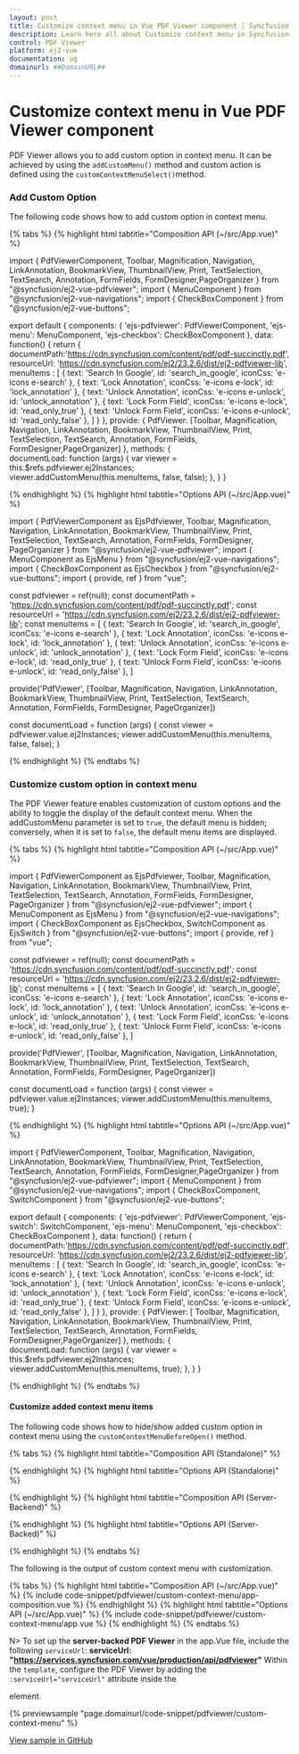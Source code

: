 ```yaml
---
layout: post
title: Customize context menu in Vue PDF Viewer component | Syncfusion
description: Learn here all about Customize context menu in Syncfusion Vue PDF Viewer component of Syncfusion Essential JS 2 and more.
control: PDF Viewer
platform: ej2-vue
documentation: ug
domainurl: ##DomainURL##
---
```


# Customize context menu in Vue PDF Viewer component

PDF Viewer allows you to add custom option in context menu. It can be achieved by using the `addCustomMenu()` method and custom action is defined using the `customContextMenuSelect()`method.

### Add Custom Option

The following code shows how to add custom option in context menu.

{% tabs %}
{% highlight html tabtitle="Composition API (~/src/App.vue)" %}

import { PdfViewerComponent, Toolbar, Magnification, Navigation, LinkAnnotation, BookmarkView, ThumbnailView, Print, 
         TextSelection, TextSearch, Annotation, FormFields, FormDesigner,PageOrganizer } from "@syncfusion/ej2-vue-pdfviewer";
import { MenuComponent } from "@syncfusion/ej2-vue-navigations";
import { CheckBoxComponent } from "@syncfusion/ej2-vue-buttons";

export default {
    components: {
        'ejs-pdfviewer': PdfViewerComponent,
        'ejs-menu': MenuComponent,
        'ejs-checkbox': CheckBoxComponent 
    },
    data: function() {
        return {
			documentPath:'https://cdn.syncfusion.com/content/pdf/pdf-succinctly.pdf',
            resourceUrl: 'https://cdn.syncfusion.com/ej2/23.2.6/dist/ej2-pdfviewer-lib',
            menuItems : [
            {
                text: 'Search In Google',
                id: 'search_in_google',
                iconCss: 'e-icons e-search'
            },
            {
                text: 'Lock Annotation',
                iconCss: 'e-icons e-lock',
                id: 'lock_annotation'
            },
            {
                text: 'Unlock Annotation',
                iconCss: 'e-icons e-unlock',
                id: 'unlock_annotation'
            },
            {
                text: 'Lock Form Field',
                iconCss: 'e-icons e-lock',
                id: 'read_only_true'
            },
            {
                text: 'Unlock Form Field',
                iconCss: 'e-icons e-unlock',
                id: 'read_only_false'
            },
        ]
        }
    },
	provide: {
      PdfViewer: [Toolbar, Magnification, Navigation, LinkAnnotation, BookmarkView, ThumbnailView, Print, TextSelection, TextSearch, Annotation, FormFields, FormDesigner,PageOrganizer]
    },
    methods: {     
    documentLoad: function (args) {
        var viewer = this.$refs.pdfviewer.ej2Instances;       
        viewer.addCustomMenu(this.menuItems, false, false);
    },
  }
}

{% endhighlight %}
{% highlight html tabtitle="Options API (~/src/App.vue)" %}


import {
  PdfViewerComponent as EjsPdfviewer, Toolbar, Magnification, Navigation, LinkAnnotation, BookmarkView, ThumbnailView, Print,
  TextSelection, TextSearch, Annotation, FormFields, FormDesigner, PageOrganizer
} from "@syncfusion/ej2-vue-pdfviewer";
import { MenuComponent as EjsMenu } from "@syncfusion/ej2-vue-navigations";
import { CheckBoxComponent as EjsCheckbox } from "@syncfusion/ej2-vue-buttons";
import { provide, ref } from "vue";

const pdfviewer = ref(null);
const documentPath = 'https://cdn.syncfusion.com/content/pdf/pdf-succinctly.pdf';
const resourceUrl = 'https://cdn.syncfusion.com/ej2/23.2.6/dist/ej2-pdfviewer-lib';
const menuItems = [
  {
    text: 'Search In Google',
    id: 'search_in_google',
    iconCss: 'e-icons e-search'
  },
  {
    text: 'Lock Annotation',
    iconCss: 'e-icons e-lock',
    id: 'lock_annotation'
  },
  {
    text: 'Unlock Annotation',
    iconCss: 'e-icons e-unlock',
    id: 'unlock_annotation'
  },
  {
    text: 'Lock Form Field',
    iconCss: 'e-icons e-lock',
    id: 'read_only_true'
  },
  {
    text: 'Unlock Form Field',
    iconCss: 'e-icons e-unlock',
    id: 'read_only_false'
  },
]

provide('PdfViewer', [Toolbar, Magnification, Navigation, LinkAnnotation, BookmarkView, ThumbnailView, Print, TextSelection, TextSearch, Annotation, FormFields, FormDesigner, PageOrganizer])

const documentLoad = function (args) {
  const viewer = pdfviewer.value.ej2Instances;
  viewer.addCustomMenu(this.menuItems, false, false);
}

{% endhighlight %}
{% endtabs %}

### Customize custom option in context menu

The PDF Viewer feature enables customization of custom options and the ability to toggle the display of the default context menu. When the addCustomMenu parameter is set to `true`, the default menu is hidden; conversely, when it is set to `false`, the default menu items are displayed.

{% tabs %}
{% highlight html tabtitle="Composition API (~/src/App.vue)" %}


import {
  PdfViewerComponent as EjsPdfviewer, Toolbar, Magnification, Navigation, LinkAnnotation, BookmarkView, ThumbnailView, Print,
  TextSelection, TextSearch, Annotation, FormFields, FormDesigner, PageOrganizer
} from "@syncfusion/ej2-vue-pdfviewer";
import { MenuComponent as EjsMenu } from "@syncfusion/ej2-vue-navigations";
import { CheckBoxComponent as EjsCheckbox, SwitchComponent as EjsSwitch } from "@syncfusion/ej2-vue-buttons";
import { provide, ref } from "vue";

const pdfviewer = ref(null);
const documentPath = 'https://cdn.syncfusion.com/content/pdf/pdf-succinctly.pdf';
const resourceUrl = 'https://cdn.syncfusion.com/ej2/23.2.6/dist/ej2-pdfviewer-lib';
const menuItems = [
  {
    text: 'Search In Google',
    id: 'search_in_google',
    iconCss: 'e-icons e-search'
  },
  {
    text: 'Lock Annotation',
    iconCss: 'e-icons e-lock',
    id: 'lock_annotation'
  },
  {
    text: 'Unlock Annotation',
    iconCss: 'e-icons e-unlock',
    id: 'unlock_annotation'
  },
  {
    text: 'Lock Form Field',
    iconCss: 'e-icons e-lock',
    id: 'read_only_true'
  },
  {
    text: 'Unlock Form Field',
    iconCss: 'e-icons e-unlock',
    id: 'read_only_false'
  },
]


provide('PdfViewer', [Toolbar, Magnification, Navigation, LinkAnnotation, BookmarkView, ThumbnailView,
  Print, TextSelection, TextSearch, Annotation, FormFields, FormDesigner, PageOrganizer])

const documentLoad = function (args) {
  const viewer = pdfviewer.value.ej2Instances;
  viewer.addCustomMenu(this.menuItems, true);
}

{% endhighlight %}
{% highlight html tabtitle="Options API (~/src/App.vue)" %}

import { PdfViewerComponent, Toolbar, Magnification, Navigation, LinkAnnotation, BookmarkView, ThumbnailView, Print, 
         TextSelection, TextSearch, Annotation, FormFields, FormDesigner,PageOrganizer } from "@syncfusion/ej2-vue-pdfviewer";
import { MenuComponent } from "@syncfusion/ej2-vue-navigations";
import { CheckBoxComponent, SwitchComponent } from "@syncfusion/ej2-vue-buttons";

export default {
    components: {
        'ejs-pdfviewer': PdfViewerComponent,
        'ejs-switch': SwitchComponent,
        'ejs-menu': MenuComponent,
        'ejs-checkbox': CheckBoxComponent 
    },
    data: function() {
        return {
			documentPath:'https://cdn.syncfusion.com/content/pdf/pdf-succinctly.pdf',
            resourceUrl: 'https://cdn.syncfusion.com/ej2/23.2.6/dist/ej2-pdfviewer-lib',
            menuItems : [
            {
                text: 'Search In Google',
                id: 'search_in_google',
                iconCss: 'e-icons e-search'
            },
            {
                text: 'Lock Annotation',
                iconCss: 'e-icons e-lock',
                id: 'lock_annotation'
            },
            {
                text: 'Unlock Annotation',
                iconCss: 'e-icons e-unlock',
                id: 'unlock_annotation'
            },
            {
                text: 'Lock Form Field',
                iconCss: 'e-icons e-lock',
                id: 'read_only_true'
            },
            {
                text: 'Unlock Form Field',
                iconCss: 'e-icons e-unlock',
                id: 'read_only_false'
            },
        ]
        }
    },
	provide: {
      PdfViewer: [ Toolbar, Magnification, Navigation, LinkAnnotation, BookmarkView, ThumbnailView, 
                   Print, TextSelection, TextSearch, Annotation, FormFields, FormDesigner,PageOrganizer]
    },
    methods: {     
    documentLoad: function (args) {
        var viewer = this.$refs.pdfviewer.ej2Instances;       
        viewer.addCustomMenu(this.menuItems, true);
    },
  }
}

{% endhighlight %}
{% endtabs %}

#### Customize added context menu items

The following code shows how to hide/show added custom option in context menu using the `customContextMenuBeforeOpen()` method.

{% tabs %}
{% highlight html tabtitle="Composition API (Standalone)" %}

{% endhighlight %}
{% highlight html tabtitle="Options API (Standalone)" %}

<template>
  <div id="app">
    <ul>
      <ejs-checkbox label='Hide Default Context Menu' id="enable" @change="contextmenuHelper"
        checked="false"></ejs-checkbox>
      <ejs-checkbox label='Add Custom option at bottom' id="position" @change="contextmenuHelper"
        checked="false"></ejs-checkbox>
    </ul>
    <ejs-pdfviewer id="pdfViewer" ref="pdfviewer" :resourceUrl="resourceUrl" :documentPath="documentPath"
      :documentLoad="documentLoad" :customContextMenuBeforeOpen="customContextMenuBeforeOpen"
      :customContextMenuSelect="customContextMenuSelect">
    </ejs-pdfviewer>
  </div>
</template>

<script>
import { PdfViewerComponent, Toolbar, Magnification, Navigation, LinkAnnotation, BookmarkView, ThumbnailView, Print, TextSelection, TextSearch, Annotation, FormFields, FormDesigner, PageOrganizer } from "@syncfusion/ej2-vue-pdfviewer";
import { MenuComponent } from "@syncfusion/ej2-vue-navigations";
import { CheckBoxComponent } from "@syncfusion/ej2-vue-buttons";

export default {
  name: "App",
  components: {
    'ejs-pdfviewer': PdfViewerComponent,
    'ejs-menu': MenuComponent,
    'ejs-checkbox': CheckBoxComponent
  },
  data: function () {
    return {
      documentPath: 'https://cdn.syncfusion.com/content/pdf/pdf-succinctly.pdf',
      resourceUrl: 'https://cdn.syncfusion.com/ej2/23.2.6/dist/ej2-pdfviewer-lib',
      menuItems: [
        {
          text: 'Search In Google',
          id: 'search_in_google',
          iconCss: 'e-icons e-search'
        },
        {
          text: 'Lock Annotation',
          iconCss: 'e-icons e-lock',
          id: 'lock_annotation'
        },
        {
          text: 'Unlock Annotation',
          iconCss: 'e-icons e-unlock',
          id: 'unlock_annotation'
        },
        {
          text: 'Lock Form Field',
          iconCss: 'e-icons e-lock',
          id: 'read_only_true'
        },
        {
          text: 'Unlock Form Field',
          iconCss: 'e-icons e-unlock',
          id: 'read_only_false'
        },
      ]
    }
  },
  provide: {
    PdfViewer: [Toolbar, Magnification, Navigation, LinkAnnotation, BookmarkView, ThumbnailView, Print,
      TextSelection, TextSearch, Annotation, FormFields, FormDesigner, PageOrganizer]
  },
  methods: {
    documentLoad: function (args) {
      let viewer = this.$refs.pdfviewer.ej2Instances;
      viewer.addCustomMenu(this.menuItems, false, false);
    },
    customContextMenuSelect: function (args) {
      let viewer = this.$refs.pdfviewer.ej2Instances;
      switch (args.id) {
        case 'search_in_google':
          for (let i = 0; i < viewer.textSelectionModule.selectionRangeArray.length; i++) {
            let content = viewer.textSelectionModule.selectionRangeArray[i].textContent;
            if ((viewer.textSelectionModule.isTextSelection) && (/\S/.test(content))) {
              window.open('http://google.com/search?q=' + content);
            }
          }
          break;
        case 'lock_annotation':
          this.lockAnnotations(args);
          break;
        case 'unlock_annotation':
          this.unlockAnnotations(args);
          break;
        case 'read_only_true':
          this.setReadOnlyTrue(args);
          break;
        case 'read_only_false':
          this.setReadOnlyFalse(args);
          break;
        default:
          break;
      }
    },

    customContextMenuBeforeOpen: function (args) {
      let viewer = this.$refs.pdfviewer.ej2Instances;
      for (let i = 0; i < args.ids.length; i++) {
        let search = document.getElementById(args.ids[i]);
        if (search) {
          search.style.display = 'none';
          if (args.ids[i] === 'search_in_google' && (viewer.textSelectionModule) && viewer.textSelectionModule.isTextSelection) {
            search.style.display = 'block';
          } else if (args.ids[i] === "lock_annotation" || args.ids[i] === "unlock_annotation") {
            let isLockOption = args.ids[i] === "lock_annotation";
            for (let j = 0; j < viewer.selectedItems.annotations.length; j++) {
              let selectedAnnotation = viewer.selectedItems.annotations[j];
              if (selectedAnnotation && selectedAnnotation.annotationSettings) {
                let shouldDisplay = (isLockOption && !selectedAnnotation.annotationSettings.isLock) ||
                  (!isLockOption && selectedAnnotation.annotationSettings.isLock);
                search.style.display = shouldDisplay ? 'block' : 'none';
              }
            }
          } else if ((args.ids[i] === "read_only_true" || args.ids[i] === "read_only_false") && viewer.selectedItems.formFields.length !== 0) {
            let isReadOnlyOption = args.ids[i] === "read_only_true";
            for (let j = 0; j < viewer.selectedItems.formFields.length; j++) {
              let selectedFormFields = viewer.selectedItems.formFields[j];
              if (selectedFormFields) {
                let selectedFormField = viewer.selectedItems.formFields[j].isReadonly;
                let displayMenu = (isReadOnlyOption && !selectedFormField) || (!isReadOnlyOption && selectedFormField);
                search.style.display = displayMenu ? 'block' : 'none';
              }
            }
          } else if (args.ids[i] === 'formfield properties' && viewer.selectedItems.formFields.length !== 0) {
            search.style.display = 'block';
          }
        }
      }
    },

    lockAnnotations: function (args) {
      let viewer = this.$refs.pdfviewer.ej2Instances;
      for (let i = 0; i < viewer.annotationCollection.length; i++) {
        if (viewer.annotationCollection[i].uniqueKey === viewer.selectedItems.annotations[0].id) {
          viewer.annotationCollection[i].annotationSettings.isLock = true;
          viewer.annotationCollection[i].isCommentLock = true;
          viewer.annotation.editAnnotation(viewer.annotationCollection[i]);
        }
        args.cancel = false;
      }
    },

    unlockAnnotations: function (args) {
      let viewer = this.$refs.pdfviewer.ej2Instances;
      for (let i = 0; i < viewer.annotationCollection.length; i++) {
        if (viewer.annotationCollection[i].uniqueKey === viewer.selectedItems.annotations[0].id) {
          viewer.annotationCollection[i].annotationSettings.isLock = false;
          viewer.annotationCollection[i].isCommentLock = false;
          viewer.annotation.editAnnotation(viewer.annotationCollection[i]);
        }
        args.cancel = false;
      }
    },

    setReadOnlyTrue: function (args) {
      let viewer = this.$refs.pdfviewer.ej2Instances;
      let selectedFormFields = viewer.selectedItems.formFields;
      for (let i = 0; i < selectedFormFields.length; i++) {
        let selectedFormField = selectedFormFields[i];
        if (selectedFormField) {
          viewer.formDesignerModule.updateFormField(selectedFormField, {
            isReadOnly: true,
          });
        }
        args.cancel = false;
      }
    },

    setReadOnlyFalse: function (args) {
      let viewer = this.$refs.pdfviewer.ej2Instances;
      let selectedFormFields = viewer.selectedItems.formFields;
      for (let i = 0; i < selectedFormFields.length; i++) {
        let selectedFormField = selectedFormFields[i];
        if (selectedFormField) {
          viewer.formDesignerModule.updateFormField(selectedFormField, {
            isReadOnly: false,
          });
        }
        args.cancel = false;
      }
    },

    contextmenuHelper: function (args) {
      let viewer = this.$refs.pdfviewer.ej2Instances;
      viewer.addCustomMenu(this.menuItems, enable.checked, position.checked);
    },
  }
};
</script>

{% endhighlight %}
{% highlight html tabtitle="Composition API (Server-Backend)" %}

<template>
  <div id="app">
    <ul>
      <ejs-checkbox label='Hide Default Context Menu' id="enable" @change="contextmenuHelper"
        checked="false"></ejs-checkbox>
      <ejs-checkbox label='Add Custom option at bottom' id="position" @change="contextmenuHelper"
        checked="false"></ejs-checkbox>
    </ul>
    <ejs-pdfviewer id="pdfViewer" ref="pdfviewer" :serviceUrl="serviceUrl" :documentPath="documentPath"
      :documentLoad="documentLoad" :customContextMenuBeforeOpen="customContextMenuBeforeOpen"
      :customContextMenuSelect="customContextMenuSelect">
    </ejs-pdfviewer>
  </div>
</template>
<script setup>
import {
  PdfViewerComponent as EjsPdfviewer, Toolbar, Magnification, Navigation, LinkAnnotation, BookmarkView, ThumbnailView, Print,
  TextSelection, TextSearch, Annotation, FormFields, FormDesigner, PageOrganizer
} from "@syncfusion/ej2-vue-pdfviewer";
import { MenuComponent as EjsMenu } from "@syncfusion/ej2-vue-navigations";
import { CheckBoxComponent as EjsCheckbox } from "@syncfusion/ej2-vue-buttons";
import { provide, ref } from "vue";

const pdfviewer = ref(null);
const documentPath = 'https://cdn.syncfusion.com/content/pdf/pdf-succinctly.pdf';
const serviceUrl = "https://services.syncfusion.com/vue/production/api/pdfviewer";
const menuItems = [
  {
    text: 'Search In Google',
    id: 'search_in_google',
    iconCss: 'e-icons e-search'
  },
  {
    text: 'Lock Annotation',
    iconCss: 'e-icons e-lock',
    id: 'lock_annotation'
  },
  {
    text: 'Unlock Annotation',
    iconCss: 'e-icons e-unlock',
    id: 'unlock_annotation'
  },
  {
    text: 'Lock Form Field',
    iconCss: 'e-icons e-lock',
    id: 'read_only_true'
  },
  {
    text: 'Unlock Form Field',
    iconCss: 'e-icons e-unlock',
    id: 'read_only_false'
  },
]

provide('PdfViewer', [Toolbar, Magnification, Navigation, LinkAnnotation, BookmarkView, ThumbnailView, Print,
  TextSelection, TextSearch, Annotation, FormFields, FormDesigner, PageOrganizer])

const documentLoad = function (args) {
  let viewer = pdfviewer.value.ej2Instances;
  viewer.addCustomMenu(menuItems, false, false);
}
const customContextMenuSelect = function (args) {
  let viewer = pdfviewer.value.ej2Instances;
  switch (args.id) {
    case 'search_in_google':
      for (let i = 0; i < viewer.textSelectionModule.selectionRangeArray.length; i++) {
        let content = viewer.textSelectionModule.selectionRangeArray[i].textContent;
        if ((viewer.textSelectionModule.isTextSelection) && (/\S/.test(content))) {
          window.open('http://google.com/search?q=' + content);
        }
      }
      break;
    case 'lock_annotation':
      lockAnnotations(args);
      break;
    case 'unlock_annotation':
      unlockAnnotations(args);
      break;
    case 'read_only_true':
      setReadOnlyTrue(args);
      break;
    case 'read_only_false':
      setReadOnlyFalse(args);
      break;
    default:
      break;
  }
}

const customContextMenuBeforeOpen = function (args) {
  let viewer = pdfviewer.value.ej2Instances;
  for (let i = 0; i < args.ids.length; i++) {
    let search = document.getElementById(args.ids[i]);
    if (search) {
      search.style.display = 'none';
      if (args.ids[i] === 'search_in_google' && (viewer.textSelectionModule) && viewer.textSelectionModule.isTextSelection) {
        search.style.display = 'block';
      } else if (args.ids[i] === "lock_annotation" || args.ids[i] === "unlock_annotation") {
        let isLockOption = args.ids[i] === "lock_annotation";
        for (let j = 0; j < viewer.selectedItems.annotations.length; j++) {
          let selectedAnnotation = viewer.selectedItems.annotations[j];
          if (selectedAnnotation && selectedAnnotation.annotationSettings) {
            let shouldDisplay = (isLockOption && !selectedAnnotation.annotationSettings.isLock) ||
              (!isLockOption && selectedAnnotation.annotationSettings.isLock);
            search.style.display = shouldDisplay ? 'block' : 'none';
          }
        }
      } else if ((args.ids[i] === "read_only_true" || args.ids[i] === "read_only_false") && viewer.selectedItems.formFields.length !== 0) {
        let isReadOnlyOption = args.ids[i] === "read_only_true";
        for (let j = 0; j < viewer.selectedItems.formFields.length; j++) {
          let selectedFormFields = viewer.selectedItems.formFields[j];
          if (selectedFormFields) {
            let selectedFormField = viewer.selectedItems.formFields[j].isReadonly;
            let displayMenu = (isReadOnlyOption && !selectedFormField) || (!isReadOnlyOption && selectedFormField);
            search.style.display = displayMenu ? 'block' : 'none';
          }
        }
      } else if (args.ids[i] === 'formfield properties' && viewer.selectedItems.formFields.length !== 0) {
        search.style.display = 'block';
      }
    }
  }
}

const lockAnnotations = function (args) {
  let viewer = pdfviewer.value.ej2Instances;
  for (let i = 0; i < viewer.annotationCollection.length; i++) {
    if (viewer.annotationCollection[i].uniqueKey === viewer.selectedItems.annotations[0].id) {
      viewer.annotationCollection[i].annotationSettings.isLock = true;
      viewer.annotationCollection[i].isCommentLock = true;
      viewer.annotation.editAnnotation(viewer.annotationCollection[i]);
    }
    args.cancel = false;
  }
}

const unlockAnnotations = function (args) {
  let viewer = pdfviewer.value.ej2Instances;
  for (let i = 0; i < viewer.annotationCollection.length; i++) {
    if (viewer.annotationCollection[i].uniqueKey === viewer.selectedItems.annotations[0].id) {
      viewer.annotationCollection[i].annotationSettings.isLock = false;
      viewer.annotationCollection[i].isCommentLock = false;
      viewer.annotation.editAnnotation(viewer.annotationCollection[i]);
    }
    args.cancel = false;
  }
}

const setReadOnlyTrue = function (args) {
  let viewer = pdfviewer.value.ej2Instances;
  let selectedFormFields = viewer.selectedItems.formFields;
  for (let i = 0; i < selectedFormFields.length; i++) {
    let selectedFormField = selectedFormFields[i];
    if (selectedFormField) {
      viewer.formDesignerModule.updateFormField(selectedFormField, {
        isReadOnly: true,
      });
    }
    args.cancel = false;
  }
}

const setReadOnlyFalse = function (args) {
  let viewer = pdfviewer.value.ej2Instances;
  let selectedFormFields = viewer.selectedItems.formFields;
  for (let i = 0; i < selectedFormFields.length; i++) {
    let selectedFormField = selectedFormFields[i];
    if (selectedFormField) {
      viewer.formDesignerModule.updateFormField(selectedFormField, {
        isReadOnly: false,
      });
    }
    args.cancel = false;
  }
}

const contextmenuHelper = function (args) {
  let viewer = pdfviewer.value.ej2Instances;
  viewer.addCustomMenu(menuItems, enable.checked, position.checked);
}

</script>

{% endhighlight %}
{% highlight html tabtitle="Options API (Server-Backed)" %}

<template>
  <div id="app">
    <ul>
      <ejs-checkbox label='Hide Default Context Menu' id="enable" @change="contextmenuHelper"
        checked="false"></ejs-checkbox>
      <ejs-checkbox label='Add Custom option at bottom' id="position" @change="contextmenuHelper"
        checked="false"></ejs-checkbox>
    </ul>
    <ejs-pdfviewer id="pdfViewer" ref="pdfviewer" :serviceUrl="serviceUrl" :documentPath="documentPath"
      :documentLoad="documentLoad" :customContextMenuBeforeOpen="customContextMenuBeforeOpen"
      :customContextMenuSelect="customContextMenuSelect">
    </ejs-pdfviewer>
  </div>
</template>
<script>
import {
  PdfViewerComponent, Toolbar, Magnification, Navigation, LinkAnnotation, BookmarkView, ThumbnailView, Print,
  TextSelection, TextSearch, Annotation, FormFields, FormDesigner, PageOrganizer
} from "@syncfusion/ej2-vue-pdfviewer";
import { MenuComponent } from "@syncfusion/ej2-vue-navigations";
import { CheckBoxComponent } from "@syncfusion/ej2-vue-buttons";

export default {
  name: "App",
  components: {
    'ejs-pdfviewer': PdfViewerComponent,
    'ejs-menu': MenuComponent,
    'ejs-checkbox': CheckBoxComponent
  },
  data: function () {
    return {
      documentPath: 'https://cdn.syncfusion.com/content/pdf/pdf-succinctly.pdf',
      serviceUrl: "https://services.syncfusion.com/vue/production/api/pdfviewer",
      menuItems: [
        {
          text: 'Search In Google',
          id: 'search_in_google',
          iconCss: 'e-icons e-search'
        },
        {
          text: 'Lock Annotation',
          iconCss: 'e-icons e-lock',
          id: 'lock_annotation'
        },
        {
          text: 'Unlock Annotation',
          iconCss: 'e-icons e-unlock',
          id: 'unlock_annotation'
        },
        {
          text: 'Lock Form Field',
          iconCss: 'e-icons e-lock',
          id: 'read_only_true'
        },
        {
          text: 'Unlock Form Field',
          iconCss: 'e-icons e-unlock',
          id: 'read_only_false'
        },
      ]
    }
  },
  provide: {
    PdfViewer: [Toolbar, Magnification, Navigation, LinkAnnotation, BookmarkView, ThumbnailView, Print,
      TextSelection, TextSearch, Annotation, FormFields, FormDesigner, PageOrganizer]
  },
  methods: {
    documentLoad: function (args) {
      let viewer = this.$refs.pdfviewer.ej2Instances;
      viewer.addCustomMenu(this.menuItems, false, false);
    },
    customContextMenuSelect: function (args) {
      let viewer = this.$refs.pdfviewer.ej2Instances;
      switch (args.id) {
        case 'search_in_google':
          for (let i = 0; i < viewer.textSelectionModule.selectionRangeArray.length; i++) {
            let content = viewer.textSelectionModule.selectionRangeArray[i].textContent;
            if ((viewer.textSelectionModule.isTextSelection) && (/\S/.test(content))) {
              window.open('http://google.com/search?q=' + content);
            }
          }
          break;
        case 'lock_annotation':
          this.lockAnnotations(args);
          break;
        case 'unlock_annotation':
          this.unlockAnnotations(args);
          break;
        case 'read_only_true':
          this.setReadOnlyTrue(args);
          break;
        case 'read_only_false':
          this.setReadOnlyFalse(args);
          break;
        default:
          break;
      }
    },

    customContextMenuBeforeOpen: function (args) {
      let viewer = this.$refs.pdfviewer.ej2Instances;
      for (let i = 0; i < args.ids.length; i++) {
        let search = document.getElementById(args.ids[i]);
        if (search) {
          search.style.display = 'none';
          if (args.ids[i] === 'search_in_google' && (viewer.textSelectionModule) && viewer.textSelectionModule.isTextSelection) {
            search.style.display = 'block';
          } else if (args.ids[i] === "lock_annotation" || args.ids[i] === "unlock_annotation") {
            let isLockOption = args.ids[i] === "lock_annotation";
            for (let j = 0; j < viewer.selectedItems.annotations.length; j++) {
              let selectedAnnotation = viewer.selectedItems.annotations[j];
              if (selectedAnnotation && selectedAnnotation.annotationSettings) {
                let shouldDisplay = (isLockOption && !selectedAnnotation.annotationSettings.isLock) ||
                  (!isLockOption && selectedAnnotation.annotationSettings.isLock);
                search.style.display = shouldDisplay ? 'block' : 'none';
              }
            }
          } else if ((args.ids[i] === "read_only_true" || args.ids[i] === "read_only_false") && viewer.selectedItems.formFields.length !== 0) {
            let isReadOnlyOption = args.ids[i] === "read_only_true";
            for (let j = 0; j < viewer.selectedItems.formFields.length; j++) {
              let selectedFormFields = viewer.selectedItems.formFields[j];
              if (selectedFormFields) {
                let selectedFormField = viewer.selectedItems.formFields[j].isReadonly;
                let displayMenu = (isReadOnlyOption && !selectedFormField) || (!isReadOnlyOption && selectedFormField);
                search.style.display = displayMenu ? 'block' : 'none';
              }
            }
          } else if (args.ids[i] === 'formfield properties' && viewer.selectedItems.formFields.length !== 0) {
            search.style.display = 'block';
          }
        }
      }
    },

    lockAnnotations: function (args) {
      let viewer = this.$refs.pdfviewer.ej2Instances;
      for (let i = 0; i < viewer.annotationCollection.length; i++) {
        if (viewer.annotationCollection[i].uniqueKey === viewer.selectedItems.annotations[0].id) {
          viewer.annotationCollection[i].annotationSettings.isLock = true;
          viewer.annotationCollection[i].isCommentLock = true;
          viewer.annotation.editAnnotation(viewer.annotationCollection[i]);
        }
        args.cancel = false;
      }
    },

    unlockAnnotations: function (args) {
      let viewer = this.$refs.pdfviewer.ej2Instances;
      for (let i = 0; i < viewer.annotationCollection.length; i++) {
        if (viewer.annotationCollection[i].uniqueKey === viewer.selectedItems.annotations[0].id) {
          viewer.annotationCollection[i].annotationSettings.isLock = false;
          viewer.annotationCollection[i].isCommentLock = false;
          viewer.annotation.editAnnotation(viewer.annotationCollection[i]);
        }
        args.cancel = false;
      }
    },

    setReadOnlyTrue: function (args) {
      let viewer = this.$refs.pdfviewer.ej2Instances;
      let selectedFormFields = viewer.selectedItems.formFields;
      for (let i = 0; i < selectedFormFields.length; i++) {
        let selectedFormField = selectedFormFields[i];
        if (selectedFormField) {
          viewer.formDesignerModule.updateFormField(selectedFormField, {
            isReadOnly: true,
          });
        }
        args.cancel = false;
      }
    },

    setReadOnlyFalse: function (args) {
      let viewer = this.$refs.pdfviewer.ej2Instances;
      let selectedFormFields = viewer.selectedItems.formFields;
      for (let i = 0; i < selectedFormFields.length; i++) {
        let selectedFormField = selectedFormFields[i];
        if (selectedFormField) {
          viewer.formDesignerModule.updateFormField(selectedFormField, {
            isReadOnly: false,
          });
        }
        args.cancel = false;
      }
    },

    contextmenuHelper: function (args) {
      let viewer = this.$refs.pdfviewer.ej2Instances;
      viewer.addCustomMenu(this.menuItems, enable.checked, position.checked);
    },
  }
};
</script>

{% endhighlight %}
{% endtabs %}

The following is the output of custom context menu with customization. 

{% tabs %}
{% highlight html tabtitle="Composition API (~/src/App.vue)" %}
{% include code-snippet/pdfviewer/custom-context-menu/app-composition.vue %}
{% endhighlight %}
{% highlight html tabtitle="Options API (~/src/App.vue)" %}
{% include code-snippet/pdfviewer/custom-context-menu/app.vue %}
{% endhighlight %}
{% endtabs %}

N> To set up the **server-backed PDF Viewer** in the app.Vue file, include the following `serviceUrl`:
**serviceUrl: "https://services.syncfusion.com/vue/production/api/pdfviewer"**
Within the `template`, configure the PDF Viewer by adding the `:serviceUrl="serviceUrl"` attribute inside the <div> element.

{% previewsample "page.domainurl/code-snippet/pdfviewer/custom-context-menu" %}

[View sample in GitHub](https://github.com/SyncfusionExamples/vue-pdf-viewer-examples/tree/master/How%20to/Customize%20context%20menu)